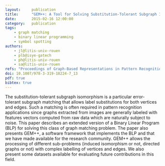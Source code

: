 ```yaml
---
layout:     publication
title:      "GEM++: A Tool for Solving Substitution-Tolerant Subgraph Isomorphism"
date:       2015-02-16 12:00:00
category:   publication
tags:
    - graph matching
    - binary linear programming
    - symbol spotting
authors:
    - jl@litis-univ-rouen
    - plb@isye-gatech
    - ph@litis-univ-rouen
    - sa@litis-univ-rouen
refs: "Proceedings of Graph-Based Representations in Pattern Recognition: 10th IAPR-TC-15 International Workshop, GbRPR 2015, Beijing, China, May 13-15, 2015. Lecture Notes in Computer Science Vol. 9069. Springer, 2015"
doi: 10.1007/978-3-319-18224-7_13
pdf: true
bibtex: true
---
```


The substitution-tolerant subgraph isomorphism is a particular error-tolerant subgraph matching that allows label substitutions for both vertices and edges. Such a matching is often required in pattern recognition applications since graphs extracted from images are generally labeled with features vectors computed from raw data which are naturally subject to noise. This paper describes an extended version of a Binary Linear Program (BLP) for solving this class of graph matching problem. The paper also presents GEM++, a software framework that implements the BLP and that we have made available for the research community. GEM++ allows the processing of different sub-problems (induced isomorphism or not, directed graphs or not) with complex labelling of vertices and edges. We also present some datasets available for evaluating future contributions in this field.
